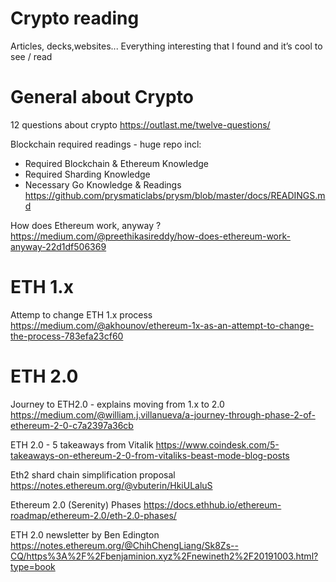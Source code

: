 # Crypto reading
Articles, decks,websites... Everything interesting that I found and it’s cool to see / read 


# General about Crypto 
12 questions about crypto 
https://outlast.me/twelve-questions/

Blockchain required readings - huge repo incl:
- Required Blockchain & Ethereum Knowledge
- Required Sharding Knowledge
- Necessary Go Knowledge & Readings
https://github.com/prysmaticlabs/prysm/blob/master/docs/READINGS.md 

How does Ethereum work, anyway ?
https://medium.com/@preethikasireddy/how-does-ethereum-work-anyway-22d1df506369

# ETH 1.x 
Attemp to change ETH 1.x process 
https://medium.com/@akhounov/ethereum-1x-as-an-attempt-to-change-the-process-783efa23cf60

# ETH 2.0
Journey to ETH2.0 - explains moving from 1.x to 2.0 
https://medium.com/@william.j.villanueva/a-journey-through-phase-2-of-ethereum-2-0-c7a2397a36cb

ETH 2.0 - 5 takeaways from Vitalik
https://www.coindesk.com/5-takeaways-on-ethereum-2-0-from-vitaliks-beast-mode-blog-posts 

Eth2 shard chain simplification proposal 
https://notes.ethereum.org/@vbuterin/HkiULaluS

Ethereum 2.0 (Serenity) Phases 
https://docs.ethhub.io/ethereum-roadmap/ethereum-2.0/eth-2.0-phases/

ETH 2.0 newsletter by Ben Edington
https://notes.ethereum.org/@ChihChengLiang/Sk8Zs--CQ/https%3A%2F%2Fbenjaminion.xyz%2Fnewineth2%2F20191003.html?type=book

